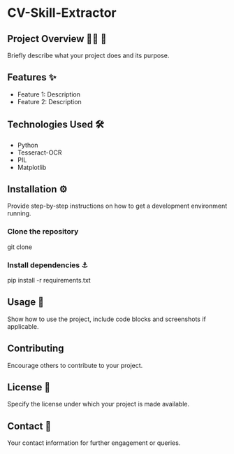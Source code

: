 # CV-Skill-Extractor

## Project Overview 👨‍💻 🤖
Briefly describe what your project does and its purpose.

## Features ✨
- Feature 1: Description
- Feature 2: Description

## Technologies Used 🛠️
- Python
- Tesseract-OCR
- PIL
- Matplotlib

## Installation ⚙️
Provide step-by-step instructions on how to get a development environment running.

### Clone the repository

git clone <URL>



### Install dependencies ⚓

pip install -r requirements.txt


## Usage 🔬
Show how to use the project, include code blocks and screenshots if applicable.

## Contributing
Encourage others to contribute to your project.

## License 🔎
Specify the license under which your project is made available.

## Contact 🔬
Your contact information for further engagement or queries.
